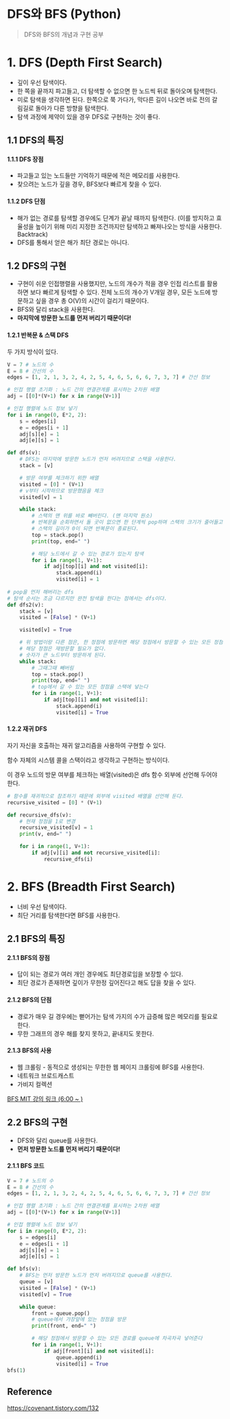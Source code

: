 # DFS와 BFS (Python)

>DFS와 BFS의 개념과 구현 공부

# 1. DFS (Depth First Search)

- 깊이 우선 탐색이다. 
- 한 쪽을 끝까지 파고들고, 더 탐색할 수 없으면 한 노드씩 뒤로 돌아오며 탐색한다.
- 미로 탐색을 생각하면 된다. 한쪽으로 쭉 가다가, 막다른 길이 나오면 바로 전의 갈림길로 돌아가 다른 방향을 탐색한다.
- 탐색 과정에 제약이 있을 경우 DFS로 구현하는 것이 좋다.

## 1.1 DFS의 특징

#### 1.1.1 DFS 장점

- 파고들고 있는 노드들만 기억하기 때문에 적은 메모리를 사용한다.
- 찾으려는 노드가 깊을 경우, BFS보다 빠르게 찾을 수 있다.

#### 1.1.2 DFS 단점

- 해가 없는 경로를 탐색할 경우에도 단계가 끝날 때까지 탐색한다. (이를 방지하고 효율성을 높이기 위해 미리 지정한 조건까지만 탐색하고 빠져나오는 방식을 사용한다. Backtrack)
- DFS를 통해서 얻은 해가 최단 경로는 아니다.

## 1.2 DFS의 구현

- 구현이 쉬운 인접행렬을 사용했지만, 노드의 개수가 적을 경우 인접 리스트를 활용하면 보다 빠르게 탐색할 수 있다.
  전체 노드의 개수가 V개일 경우, 모든 노드에 방문하고 싶을 경우 총 O(V)의 시간이 걸리기 때문이다.
- BFS와 달리 stack을 사용한다.
- **마지막에 방문한 노드를 먼저 버리기 때문이다!**

#### 1.2.1 반복문 & 스택 DFS

두 가지 방식이 있다.

```python
V = 7 # 노드의 수
E = 8 # 간선의 수
edges = [1, 2, 1, 3, 2, 4, 2, 5, 4, 6, 5, 6, 6, 7, 3, 7] # 간선 정보

# 인접 행렬 초기화 : 노드 간의 연결관계를 표시하는 2차원 배열
adj = [[0]*(V+1) for x in range(V+1)]

# 인접 행렬에 노드 정보 넣기
for i in range(0, E*2, 2):
    s = edges[i]
    e = edges[i + 1]
    adj[s][e] = 1
    adj[e][s] = 1

def dfs(v):
	# DFS는 마지막에 방문한 노드가 먼저 버려지므로 스택을 사용한다.
    stack = [v]

    # 방문 여부를 체크하기 위한 배열
    visited = [0] * (V+1)
    # v부터 시작하므로 방문했음을 체크
    visited[v] = 1

    while stack:
        # 스택의 맨 위를 바로 빼버린다. (맨 마지막 원소)
        # 반복문을 순회하면서 돌 곳이 없으면 한 단계씩 pop하며 스택의 크기가 줄어들고,
        # 스택의 길이가 0이 되면 반복문이 종료된다.
        top = stack.pop()
        print(top, end=" ")

        # 해당 노드에서 갈 수 있는 경로가 있는지 탐색
        for i in range(1, V+1):
            if adj[top][i] and not visited[i]:
                stack.append(i)
                visited[i] = 1
                
# pop을 먼저 해버리는 dfs
# 탐색 순서는 조금 다르지만 완전 탐색을 한다는 점에서는 dfs이다.
def dfs2(v):
    stack = [v]
    visited = [False] * (V+1)

    visited[v] = True

    # 위 방법이랑 다른 점은, 한 정점에 방문하면 해당 정점에서 방문할 수 있는 모든 정점을 스택에 넣어준다는 것.
    # 해당 정점은 재방문할 필요가 없다.
    # 숫자가 큰 노드부터 방문하게 된다.
    while stack:
        # 그때그때 빼버림
        top = stack.pop()
        print(top, end=" ")
        # top에서 갈 수 있는 모든 정점을 스택에 넣는다
        for i in range(1, V+1):
            if adj[top][i] and not visited[i]:
                stack.append(i)
                visited[i] = True

```

#### 1.2.2 재귀 DFS

자기 자신을 호출하는 재귀 알고리즘을 사용하여 구현할 수 있다. 

함수 자체의 시스템 콜을 스택이라고 생각하고 구현하는 방식이다.

이 경우 노드의 방문 여부를 체크하는 배열(visited)은 dfs 함수 외부에 선언해 두어야 한다.

```python
# 함수를 재귀적으로 참조하기 때문에 외부에 visited 배열을 선언해 둔다.
recursive_visited = [0] * (V+1)

def recursive_dfs(v):
    # 현재 정점을 1로 변경
    recursive_visited[v] = 1
    print(v, end=" ")

    for i in range(1, V+1):
        if adj[v][i] and not recursive_visited[i]:
            recursive_dfs(i)

```

# 2. BFS (Breadth First Search)

- 너비 우선 탐색이다.
- 최단 거리를 탐색한다면 BFS를 사용한다.

## 2.1 BFS의 특징

#### 2.1.1 BFS의 장점

- 답이 되는 경로가 여러 개인 경우에도 최단경로임을 보장할 수 있다.
- 최단 경로가 존재하면 깊이가 무한정 깊어진다고 해도 답을 찾을 수 있다.

#### 2.1.2 BFS의 단점

- 경로가 매우 길 경우에는 뻗어가는 탐색 가지의 수가 급증해 많은 메모리를 필요로 한다.
- 무한 그래프의 경우 해를 찾지 못하고, 끝내지도 못한다.

#### 2.1.3 BFS의 사용

- 웹 크롤링 - 동적으로 생성되는 무한한 웹 페이지 크롤링에 BFS를 사용한다.
- 네트워크 브로드캐스트
- 가비지 컬렉션

[BFS MIT 강의 링크 (6:00 ~ )](https://www.youtube.com/watch?v=s-CYnVz-uh4)

## 2.2 BFS의  구현

- DFS와 달리 queue를 사용한다.
- **먼저 방문한 노드를 먼저 버리기 때문이다!**

#### 2.1.1   BFS 코드

```python
V = 7 # 노드의 수
E = 8 # 간선의 수
edges = [1, 2, 1, 3, 2, 4, 2, 5, 4, 6, 5, 6, 6, 7, 3, 7] # 간선 정보

# 인접 행렬 초기화 : 노드 간의 연결관계를 표시하는 2차원 배열
adj = [[0]*(V+1) for x in range(V+1)]

# 인접 행렬에 노드 정보 넣기
for i in range(0, E*2, 2):
    s = edges[i]
    e = edges[i + 1]
    adj[s][e] = 1
    adj[e][s] = 1

def bfs(v):
    # BFS는 먼저 방문한 노드가 먼저 버려지므로 queue를 사용한다.
    queue = [v]
    visited = [False] * (V+1)
    visited[v] = True

    while queue:
        front = queue.pop()
        # queue에서 가장앞에 있는 정점을 방문
        print(front, end=" ")

        # 해당 정점에서 방문할 수 있는 모든 경로를 queue에 차곡차곡 넣어준다
        for i in range(1, V+1):
            if adj[front][i] and not visited[i]:
                queue.append(i)
                visited[i] = True
bfs(1)
```



## Reference

https://covenant.tistory.com/132